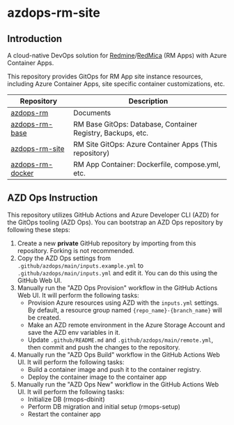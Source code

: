 # azdops-rm-site

## Introduction

A cloud-native DevOps solution for [Redmine][redmine]/[RedMica][redmica] (RM Apps) with Azure Container Apps.

This repository provides GitOps for RM App site instance resources, including Azure Container Apps, site specific container customizations, etc.

|Repository|Description|
|-|-|
|[azdops-rm]|Documents|
|[azdops-rm-base]|RM Base GitOps: Database, Container Registry, Backups, etc.|
|[azdops-rm-site]|RM Site GitOps: Azure Container Apps (This repository)|
|[azdops-rm-docker]|RM App Container: Dockerfile, compose.yml, etc.|

[redmine]: https://github.com/redmine/redmine
[redmica]: https://github.com/redmica/redmica
[azdops-rm]: https://github.com/yaegashi/azdops-rm
[azdops-rm-base]: https://github.com/yaegashi/azdops-rm-base
[azdops-rm-site]: https://github.com/yaegashi/azdops-rm-site
[azdops-rm-docker]: https://github.com/yaegashi/azdops-rm-docker

## AZD Ops Instruction

This repository utilizes GitHub Actions and Azure Developer CLI (AZD) for the GitOps tooling (AZD Ops).
You can bootstrap an AZD Ops repository by following these steps:

1. Create a new **private** GitHub repository by importing from this repository. Forking is not recommended.
2. Copy the AZD Ops settings from `.github/azdops/main/inputs.example.yml` to `.github/azdops/main/inputs.yml` and edit it. You can do this using the GitHub Web UI.
3. Manually run the "AZD Ops Provision" workflow in the GitHub Actions Web UI. It will perform the following tasks:
    - Provision Azure resources using AZD with the `inputs.yml` settings. By default, a resource group named `{repo_name}-{branch_name}` will be created.
    - Make an AZD remote environment in the Azure Storage Account and save the AZD env variables in it.
    - Update `.github/README.md` and `.github/azdops/main/remote.yml`, then commit and push the changes to the repository.
4. Manually run the "AZD Ops Build" workflow in the GitHub Actions Web UI. It will perform the following tasks:
    - Build a container image and push it to the container registry.
    - Deploy the container image to the container app
5. Manually run the "AZD Ops New" workflow in the GitHub Actions Web UI. It will perform the following tasks:
    - Initialize DB (rmops-dbinit)
    - Perform DB migration and initial setup (rmops-setup)
    - Restart the container app